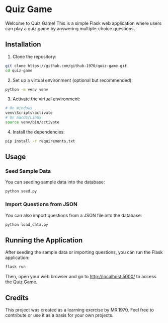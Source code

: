 # Quiz Game

Welcome to Quiz Game! This is a simple Flask web application where users can play a quiz game by answering multiple-choice questions.

## Installation

1. Clone the repository:

```bash
git clone https://github.com/github-1970/quiz-game.git
cd quiz-game
```

2. Set up a virtual environment (optional but recommended):

```bash
python -m venv venv
```

3. Activate the virtual environment:

```bash
# On Windows
venv\Scripts\activate
# On macOS/Linux
source venv/bin/activate
```

4. Install the dependencies:

```bash
pip install -r requirements.txt
```

## Usage

### Seed Sample Data

You can seeding sample data into the database:

```bash
python seed.py
```

### Import Questions from JSON

You can also import questions from a JSON file into the database:

```bash
python load_data.py
```

## Running the Application

After seeding the sample data or importing questions, you can run the Flask application:

```bash
flask run
```

Then, open your web browser and go to [http://localhost:5000/](http://localhost:5000/) to access the Quiz Game.

## Credits

This project was created as a learning exercise by MR.1970. Feel free to contribute or use it as a basis for your own projects.
